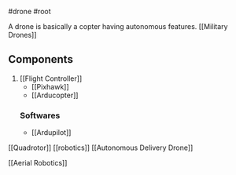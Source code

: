#drone #root 

A drone is basically a copter having autonomous features.
[[Military Drones]]

## Components
1. [[Flight Controller]]
   - [[Pixhawk]]
   - [[Arducopter]]   
   ### Softwares
   - [[Ardupilot]]

[[Quadrotor]]
[[robotics]]
[[Autonomous Delivery Drone]]

[[Aerial Robotics]]
